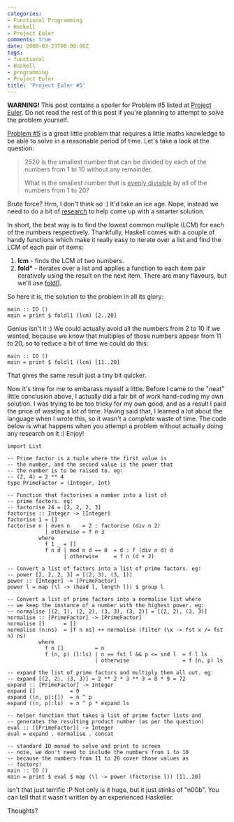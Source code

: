```yaml
---
categories:
- Functional Programming
- Haskell
- Project Euler
comments: true
date: 2008-03-23T00:00:00Z
tags:
- functional
- Haskell
- programming
- Project Euler
title: 'Project Euler #5'
---
```


<strong>WARNING!</strong> This post contains a spoiler for Problem #5 listed at <a href="http://projecteuler.net/" title="Project Euler">Project Euler</a>. Do not read the rest of this post if you're planning to attempt to solve the problem yourself.

<!--more-->

<a href="http://projecteuler.net/index.php?section=problems&id=5">Problem #5</a> is a great little problem that requires a little maths knowledge to be able to solve in a reasonable period of time. Let's take a look at the question:<blockquote><p>2520 is the smallest number that can be divided by each of the numbers from 1 to 10 without any remainder.

What is the smallest number that is <u>evenly divisible</u> by all of the numbers from 1 to 20?</p></blockquote>
Brute force? Hrm, I don't think so :) It'd take an ice age. Nope, instead we need to do a bit of <a href="http://en.wikipedia.org/wiki/Least_common_multiple" title="Least common multiple">research</a> to help come up with a smarter solution.

In short, the best way is to find the lowest common multiple (LCM) for each of the numbers respectively. Thankfully, Haskell comes with a couple of handy functions which make it really easy to iterate over a list and find the LCM of each pair of items:<ol><li><strong>lcm</strong> - finds the LCM of two numbers.</li><li><strong>fold*</strong> - iterates over a list and applies a function to each item pair iteratively using the result on the next item. There are many flavours, but we'll use <a href="http://haskell.org/ghc/docs/latest/html/libraries/base/Prelude.html#v%3Afoldl1" title="foldl1">foldl1</a>.</li></ol>
So here it is, the solution to the problem in all its glory:
```
main :: IO ()
main = print $ foldl1 (lcm) [2..20]
```

Genius isn't it :) We could actually avoid all the numbers from 2 to 10 if we wanted, because we know that multiples of those numbers appear from 11 to 20, so to reduce a bit of time we could do this:
```
main :: IO ()
main = print $ foldl1 (lcm) [11..20]
```

That gives the same result just a tiny bit quicker.

Now it's time for me to embarass myself a little. Before I came to the "neat" little conclusion above, I actually did a fair bit of work hand-coding my own solution. I was trying to be too tricky for my own good, and as a result I paid the price of wasting a lot of time. Having said that, I learned a lot about the language when I wrote this, so it wasn't a <em>complete</em> waste of time. The code below is what happens when you attempt a problem without actually doing any research on it :) Enjoy!
```
import List

-- Prime factor is a tuple where the first value is
-- the number, and the second value is the power that
-- the number is to be raised to. eg:
-- (2, 4) = 2 ** 4
type PrimeFactor = (Integer, Int)

-- Function that factorises a number into a list of
-- prime factors. eg:
-- factorise 24 = [2, 2, 2, 3]
factorise :: Integer -> [Integer]
factorise 1 = []
factorise n | even n    = 2 : factorise (div n 2)
            | otherwise = f n 3
          where
            f 1 _ = []
            f n d | mod n d == 0  = d : f (div n d) d
                  | otherwise     = f n (d + 2)

-- Convert a list of factors into a list of prime factors. eg:
-- power [2, 2, 2, 3] = [(2, 3), (3, 1)]
power :: [Integer] -> [PrimeFactor]
power l = map (\l -> (head l, length l)) $ group l

-- Convert a list of prime factors into a normalise list where
-- we keep the instance of a number with the highest power. eg:
-- normalise [(2, 1), (2, 2), (3, 3), (3, 2)] = [(2, 2), (3, 3)]
normalise :: [PrimeFactor] -> [PrimeFactor]
normalise []      = []
normalise (n:ns)  = [f n ns] ++ normalise (filter (\x -> fst x /= fst n) ns)
          where
            f n []          = n
            f (n, p) (l:ls) | n == fst l && p <= snd l  = f l ls
                            | otherwise                 = f (n, p) ls

-- expand the list of prime factors and multiply them all out. eg:
-- expand [(2, 2), (3, 3)] = 2 ** 2 * 3 ** 3 = 8 * 9 = 72
expand :: [PrimeFactor] -> Integer
expand []           = 0
expand ((n, p):[])  = n ^ p
expand ((n, p):ls)  = n ^ p * expand ls

-- helper function that takes a list of prime factor lists and
-- generates the resulting product number (as per the question)
eval :: [[PrimeFactor]] -> Integer
eval = expand . normalise . concat

-- standard IO monad to solve and print to screen
-- note, we don't need to include the numbers from 1 to 10
-- because the numbers from 11 to 20 cover those values as
-- factors!
main :: IO ()
main = print $ eval $ map (\l -> power (factorise l)) [11..20]
```

Isn't that just terrific :P Not only is it huge, but it just stinks of "n00b". You can tell that it wasn't written by an experienced Haskeller.

Thoughts?
